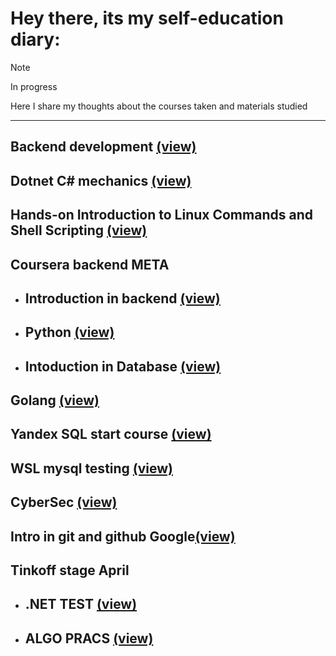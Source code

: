 # Hey there, its my self-education diary:

> [!NOTE]
> In progress

Here I share my thoughts about the courses taken and materials studied
***
## Backend development [(view)][token1]
## Dotnet C# mechanics [(view)][token2]
## Hands-on Introduction to Linux Commands and Shell Scripting [(view)][token9]
## Coursera backend META
* ## Introduction in backend [(view)][token3]
* ## Python [(view)][token6]
* ## Intoduction in Database [(view)][token11]
## Golang [(view)][token4]
## Yandex SQL start course [(view)][token12]
## WSL mysql testing [(view)][token1]
## CyberSec [(view)][token5]
## Intro in git and github Google[(view)][token10]
## Tinkoff stage April
* ## .NET TEST [(view)][token7]
* ## ALGO PRACS [(view)][token8]

[//]: # (LINKS)
[token1]:docs/backend.md
[token2]:docs/Dotnetmech.md
[token3]:docs/Intro_in_backend.md
[token4]:docs/Golang.md
[token5]:docs/CyberSec.md
[token6]:docs/Python_coursera.md
[token7]:docs/tinkstage.md
[token8]:docs/tinkstagealgo.md
[token9]:docs/shellscripting.md
[token10]:docs/gitgoogle.md
[token11]:docs/db.md
[token12]:docs/yandexdb.md
[token13]:docs/MYSQLWSL.md


